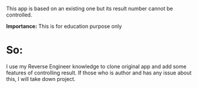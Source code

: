 This app is based on an existing one but its result number cannot be controlled.

**Importance:** This is for education purpose only

# So:
I use my Reverse Engineer knowledge to clone original app and add some features of controlling result.
If those who is author and has any issue about this, I will take down project.
